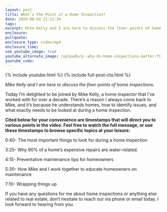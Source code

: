 ```yaml
---
layout: post
title: What’s the Point of a Home Inspection?
date: 2020-08-03 21:12:34
tags:
excerpt: Mike Kelly and I are here to discuss the finer points of home inspections.
enclosure:
pullquote:
enclosure_type: video/mp4
enclosure_time:
use_youtube_image: true
youtube_alternate_image: /uploads/q--why-do-home-inspections-matter-ft--mike-kelly-yt.jpg
youtube_code:
---
```


{% include youtube.html %} {% include full-post-cta.html %}

*Mike Kelly and I are here to discuss the finer points of home inspections.*

Today I’m delighted to be joined by Mike Kelly, a home inspector that I’ve worked with for over a decade. There’s a reason I always come back to Mike, and it’s because he understands homes, how to identify issues, and what exactly needs to be looked at during a home inspection.

**Cited below for your convenience are timestamps that will direct you to various points in the video. Feel free to watch the full message, or use these timestamps to browse specific topics at your leisure:&nbsp;**

0:40- The most important things to look for during a home inspection

3:25- Why 90% of a home’s expensive repairs are water-related.

4:15- Preventative maintenance tips for homeowners

5:30- How Mike and I work together to educate homeowners on maintenance

7:10- Wrapping things up

If you have any questions for me about home inspections or anything else related to real estate, don’t hesitate to reach out via phone or email today. I look forward to hearing from you.